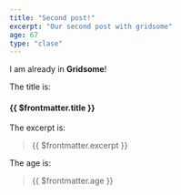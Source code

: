 ```yaml
---
title: "Second post!"
excerpt: "Our second post with gridsome"
age: 67
type: "clase"
---
```


I am already in **Gridsome**!

The title is:

#### {{ $frontmatter.title }}

The excerpt is:

> {{ $frontmatter.excerpt }}


The age is:

> {{ $frontmatter.age }}
